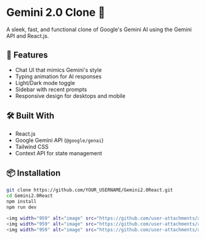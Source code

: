 # Gemini 2.0 Clone 🔮

A sleek, fast, and functional clone of Google's Gemini AI using the Gemini API and React.js.

## 🚀 Features

- Chat UI that mimics Gemini's style
- Typing animation for AI responses
- Light/Dark mode toggle
- Sidebar with recent prompts
- Responsive design for desktops and mobile

## 🛠️ Built With

- React.js
- Google Gemini API (`@google/genai`)
- Tailwind CSS
- Context API for state management

## 📦 Installation

```bash
git clone https://github.com/YOUR_USERNAME/Gemini2.0React.git
cd Gemini2.0React
npm install
npm run dev

<img width="959" alt="image" src="https://github.com/user-attachments/assets/606d546b-15cf-44ce-9405-810a28eaceb6" />
<img width="959" alt="image" src="https://github.com/user-attachments/assets/cf6f735b-17ae-4351-990e-7359543e6d91" />
<img width="959" alt="image" src="https://github.com/user-attachments/assets/668ea82a-f6c5-42ce-9711-4aac691856c3" />




